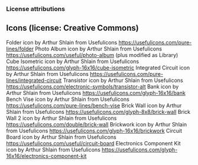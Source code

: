 ### License attributions


## Icons (license: Creative Commons)

Folder             icon by Arthur Shlain from Usefulicons  https://usefulicons.com/pure-lines/folder
Photo Album        icon by Arthur Shlain from Usefulicons  https://usefulicons.com/useful/photo-album (plus modified as Library)
Cube Isometric     icon by Arthur Shlain from Usefulicons  https://usefulicons.com/glyph-16x16/cube-isometric
Integrated Circuit icon by Arthur Shlain from Usefulicons  https://usefulicons.com/pure-lines/integrated-circuit
Transistor         icon by Arthur Shlain from Usefulicons  https://usefulicons.com/electronic-symbols/transistor-alt
Bank               icon by Arthur Shlain from Usefulicons  https://usefulicons.com/glyph-16x16/bank
Bench Vise         icon by Arthur Shlain from Usefulicons  https://usefulicons.com/pure-lines/bench-vise
Brick Wall         icon by Arthur Shlain from Usefulicons  https://usefulicons.com/glyph-8x8/brick-wall
Brick Wall 2       icon by Arthur Shlain from Usefulicons  https://usefulicons.com/double/brick-wall
Brickwork          icon by Arthur Shlain from Usefulicons  https://usefulicons.com/glyph-16x16/brickwork
Circuit Board      icon by Arthur Shlain from Usefulicons  https://usefulicons.com/useful/circuit-board
Electronics Component Kit icon by Arthur Shlain from Usefulicons  https://usefulicons.com/glyph-16x16/electronics-component-kit
